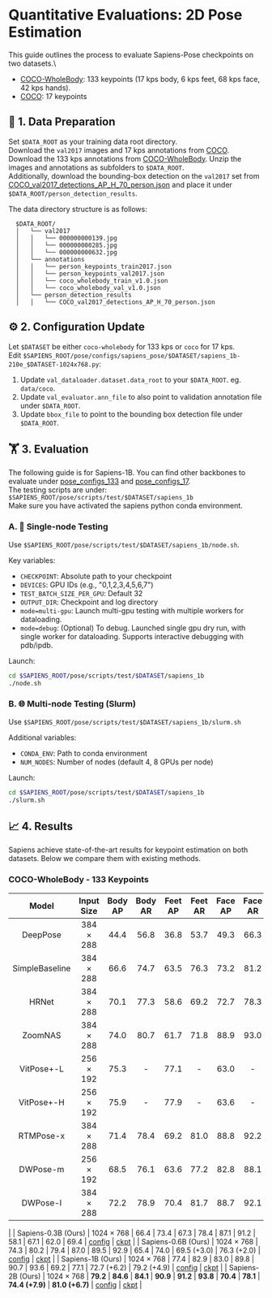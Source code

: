 # Quantitative Evaluations: 2D Pose Estimation
This guide outlines the process to evaluate Sapiens-Pose checkpoints on two datasets.\
- [COCO-WholeBody](https://github.com/jin-s13/COCO-WholeBody): 133 keypoints (17 kps body, 6 kps feet, 68 kps face, 42 kps hands).
- [COCO](https://cocodataset.org/#home): 17 keypoints

## 📂 1. Data Preparation
Set `$DATA_ROOT` as your training data root directory.\
Download the `val2017` images and 17 kps annotations from [COCO](https://cocodataset.org/#home). Download the 133 kps annotations from [COCO-WholeBody](https://github.com/jin-s13/COCO-WholeBody). Unzip the images and annotations as subfolders to ```$DATA_ROOT```.\
 Additionally, download the bounding-box detection on the `val2017` set from [COCO_val2017_detections_AP_H_70_person.json](https://huggingface.co/noahcao/sapiens-pose-coco/tree/main/sapiens_host/pose/person_detection_results) and place it under `$DATA_ROOT/person_detection_results`.

The data directory structure is as follows:

      $DATA_ROOT/
      │   └── val2017
      │   │   └── 000000000139.jpg
      │   │   └── 000000000285.jpg
      │   │   └── 000000000632.jpg
      │   └── annotations
      │   │   └── person_keypoints_train2017.json
      │   │   └── person_keypoints_val2017.json
      │   │   └── coco_wholebody_train_v1.0.json
      │   │   └── coco_wholebody_val_v1.0.json
      │   └── person_detection_results
      │   │   └── COCO_val2017_detections_AP_H_70_person.json


## ⚙️ 2. Configuration Update

Let `$DATASET` be either `coco-wholebody` for 133 kps or `coco` for 17 kps.\
Edit `$SAPIENS_ROOT/pose/configs/sapiens_pose/$DATASET/sapiens_1b-210e_$DATASET-1024x768.py`:

1. Update `val_dataloader.dataset.data_root` to your `$DATA_ROOT`. eg. ```data/coco```.
2. Update ```val_evaluator.ann_file``` to also point to validation annotation file under `$DATA_ROOT`.
3. Update `bbox_file` to point to the bounding box detection file under `$DATA_ROOT`.


## 🏋️ 3. Evaluation

The following guide is for Sapiens-1B. You can find other backbones to evaluate under [pose_configs_133](../../pose/configs/sapiens_pose/coco_wholebody/) and [pose_configs_17](../../pose/configs/sapiens_pose/coco/).\
The testing scripts are under: `$SAPIENS_ROOT/pose/scripts/test/$DATASET/sapiens_1b`\
Make sure you have activated the sapiens python conda environment.


### A. 🚀 Single-node Testing
Use `$SAPIENS_ROOT/pose/scripts/test/$DATASET/sapiens_1b/node.sh`.

Key variables:
- `CHECKPOINT`: Absolute path to your checkpoint
- `DEVICES`: GPU IDs (e.g., "0,1,2,3,4,5,6,7")
- `TEST_BATCH_SIZE_PER_GPU`: Default 32
- `OUTPUT_DIR`: Checkpoint and log directory
- `mode=multi-gpu`: Launch multi-gpu testing with multiple workers for dataloading.
- `mode=debug`: (Optional) To debug. Launched single gpu dry run, with single worker for dataloading. Supports interactive debugging with pdb/ipdb.

Launch:
```bash
cd $SAPIENS_ROOT/pose/scripts/test/$DATASET/sapiens_1b
./node.sh
  ```

### B. 🌐 Multi-node Testing (Slurm)

Use `$SAPIENS_ROOT/pose/scripts/test/$DATASET/sapiens_1b/slurm.sh`

Additional variables:
- `CONDA_ENV`: Path to conda environment
- `NUM_NODES`: Number of nodes (default 4, 8 GPUs per node)

Launch:
```bash
cd $SAPIENS_ROOT/pose/scripts/test/$DATASET/sapiens_1b
./slurm.sh
  ```

## 📈  4. Results
Sapiens achieve state-of-the-art results for keypoint estimation on both datasets. Below we compare them with existing methods.

### COCO-WholeBody - 133 Keypoints
|        Model        | Input Size | Body AP | Body AR | Feet AP | Feet AR | Face AP | Face AR | Hand AP | Hand AR | Whole AP | Whole AR | Config | Ckpt |
| :-----------------: | :--------: | :-----: | :-----: | :-----: | :-----: | :-----: | :-----: | :-----: | :-----: | :--------: | :--------: | :----: | :--------: |
| DeepPose | 384 × 288 | 44.4 | 56.8 | 36.8 | 53.7 | 49.3 | 66.3 | 23.5 | 41.0 | 33.5 | 48.4 | - | - |
| SimpleBaseline | 384 × 288 | 66.6 | 74.7 | 63.5 | 76.3 | 73.2 | 81.2 | 53.7 | 64.7 | 57.3 | 67.1 | - | - |
| HRNet | 384 × 288 | 70.1 | 77.3 | 58.6 | 69.2 | 72.7 | 78.3 | 51.6 | 60.4 | 58.6 | 67.4 | - | - |
| ZoomNAS | 384 × 288 | 74.0 | 80.7 | 61.7 | 71.8 | 88.9 | 93.0 | 62.5 | 74.0 | 65.4 | 74.4 | - | - |
| VitPose+-L | 256 × 192 | 75.3 | - | 77.1 | - | 63.0 | - | 54.2 | - | 60.6 | - | - | - |
| VitPose+-H | 256 × 192 | 75.9 | - | 77.9 | - | 63.6 | - | 54.7 | - | 61.2 | - | - | - |
| RTMPose-x | 384 × 288 | 71.4 | 78.4 | 69.2 | 81.0 | 88.8 | 92.2 | 59.0 | 68.5 | 65.3 | 73.3 | - | - |
| DWPose-m | 256 × 192 | 68.5 | 76.1 | 63.6 | 77.2 | 82.8 | 88.1 | 52.7 | 63.4 | 60.6 | 69.5 | - | - |
| DWPose-l | 384 × 288 | 72.2 | 78.9 | 70.4 | 81.7 | 88.7 | 92.1 | 62.1 | 71.0 | 66.5 | 74.3 | - | - |
|
| Sapiens-0.3B (Ours) | 1024 × 768 | 66.4 | 73.4 | 67.3 | 78.4 | 87.1 | 91.2 | 58.1 | 67.1 | 62.0 | 69.4 | [config](https://github.com/facebookresearch/sapiens/blob/main/pose/configs/sapiens_pose/coco_wholebody/sapiens_0.3b-210e_coco_wholebody-1024x768.py) | [ckpt](https://huggingface.co/noahcao/sapiens-pose-coco/blob/main/sapiens_host/pose/checkpoints/sapiens_0.3b/sapiens_0.3b_coco_wholebody_best_coco_wholebody_AP_620.pth) |
| Sapiens-0.6B (Ours) | 1024 × 768 | 74.3 | 80.2 | 79.4 | 87.0 | 89.5 | 92.9 | 65.4 | 74.0 | 69.5 (+3.0) | 76.3 (+2.0) | [config](https://github.com/facebookresearch/sapiens/blob/main/pose/configs/sapiens_pose/coco_wholebody/sapiens_0.6b-210e_coco_wholebody-1024x768.py) | [ckpt](https://huggingface.co/noahcao/sapiens-pose-coco/blob/main/sapiens_host/pose/checkpoints/sapiens_0.6b/sapiens_0.6b_coco_wholebody_best_coco_wholebody_AP_695.pth) |
| Sapiens-1B (Ours) | 1024 × 768 | 77.4 | 82.9 | 83.0 | 89.8 | 90.7 | 93.6 | 69.2 | 77.1 | 72.7 (+6.2) | 79.2 (+4.9) | [config](https://github.com/facebookresearch/sapiens/blob/main/pose/configs/sapiens_pose/coco_wholebody/sapiens_1b-210e_coco_wholebody-1024x768.py) | [ckpt](https://huggingface.co/noahcao/sapiens-pose-coco/blob/main/sapiens_host/pose/checkpoints/sapiens_1b/sapiens_1b_coco_wholebody_best_coco_wholebody_AP_727.pth) |
| Sapiens-2B (Ours) | 1024 × 768 | **79.2** | **84.6** | **84.1** | **90.9** | **91.2** | **93.8** | **70.4** | **78.1** | **74.4 (+7.9)** | **81.0 (+6.7)** | [config](https://github.com/facebookresearch/sapiens/blob/main/pose/configs/sapiens_pose/coco_wholebody/sapiens_2b-210e_coco_wholebody-1024x768.py) | [ckpt](https://huggingface.co/noahcao/sapiens-pose-coco/blob/main/sapiens_host/pose/checkpoints/sapiens_2b/sapiens_2b_coco_wholebody_best_coco_wholebody_AP_745.pth) |
